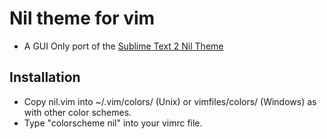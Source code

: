 # Nil theme for vim

- A GUI Only port of the [Sublime Text 2 Nil Theme](https://github.com/nilium/st2-nil-theme)

## Installation

- Copy nil.vim into ~/.vim/colors/ (Unix) or vimfiles/colors/ (Windows) as with other color schemes.
- Type "colorscheme nil" into your vimrc file.
